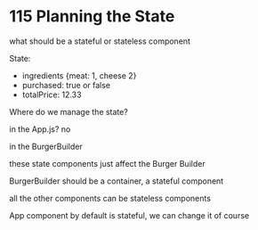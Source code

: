 # 115 Planning the State

what should be a stateful or stateless component

State:
- ingredients
  {meat: 1, cheese 2}
- purchased: true or false
- totalPrice: 12.33

Where do we manage the state?

in the App.js? no

in the BurgerBuilder

these state components just affect the Burger Builder

BurgerBuilder should be a container, a stateful component

all the other components can be stateless components

App component by default is stateful, we can change it of course

